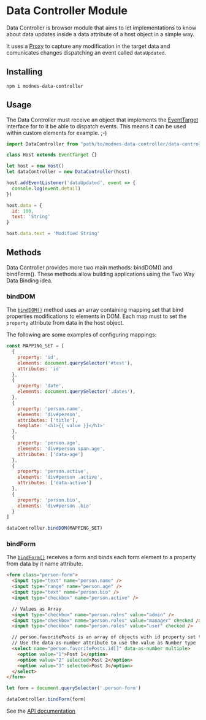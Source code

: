 Data Controller Module
======================

Data Controller is browser module that aims to let implementations to know about data updates inside a data attribute of a host object in a simple way.

It uses a [Proxy](https://developer.mozilla.org/en-US/docs/Web/JavaScript/Reference/Global_Objects/Proxy) to capture any modification in the target data and comunicates changes dispatching an event called `dataUpdated`.


Installing
----------

    npm i modnes-data-controller


Usage
-----

The Data Controller must receive an object that implements the [EventTarget](https://developer.mozilla.org/en-US/docs/Web/API/EventTarget) interface for to it be able to dispatch events. This means it can be used within custom elements for example. ;-)


```javascript
import DataController from "path/to/modnes-data-controller/data-controller.js"

class Host extends EventTarget {}

let host = new Host()
let dataController = new DataController(host)

host.addEventListener('dataUpdated', event => {
  console.log(event.detail)
})

host.data = {
  id: 100,
  text: 'String'
}

host.data.text = 'Modified String'
```


Methods
-------

Data Controller provides more two main methods: bindDOM() and bindForm(). These methods allow building applications using the Two Way Data Binding idea.


### bindDOM

The [`bindDOM()`](https://github.com/modnes/data-controller/wiki/API#binddom) method uses an array containing mapping set that bind properties modifications to elements in DOM. Each map must to set the `property` attribute from data in the host object.

The following are some examples of configuring mappings:

```javascript
const MAPPING_SET = [
  {
    property: 'id',
    elements: document.querySelector('#test'),
    attributes: 'id'
  },
  {
    property: 'date',
    elements: document.querySelector('.dates'),
  },
  {
    property: 'person.name',
    elements: 'div#person',
    attributes: ['title'],
    template: '<h1>{{ value }}</h1>'
  },
  {
    property: 'person.age',
    elements: 'div#person span.age',
    attributes: ['data-age']
  },
  {
    property: 'person.active',
    elements: 'div#person .active',
    attributes: ['data-active']
  },
  {
    property: 'person.bio',
    elements: 'div#person .bio'
  }
]

dataController.bindDOM(MAPPING_SET)
```

### bindForm

The [`bindForm()`](https://github.com/modnes/data-controller/wiki/API#bindform) receives a form and binds each form element to a property from data by it name attribute.

```html
<form class="person-form">
  <input type="text" name="person.name" />
  <input type="range" name="person.age" />
  <input type="text" name="person.bio" />
  <input type="checkbox" name="person.active" />

  // Values as Array
  <input type="checkbox" name="person.roles" value="admin" />
  <input type="checkbox" name="person.roles" value="manager" checked />
  <input type="checkbox" name="person.roles" value="user" checked />

  // person.favoritePosts is an array of objects with id property set to this values
  // Use the data-as-number attribute to use the value as Number type
  <select name="person.favoritePosts.id[]" data-as-number multiple>
    <option value="1">Post 1</option>
    <option value="2" selected>Post 2</option>
    <option value="3" selected>Post 3</option>
  </select>
</form>
```

```javascript
let form = document.querySelector('.person-form')

dataController.bindForm(form)
```

See the [API documentation](https://github.com/modnes/data-controller/wiki/API)
